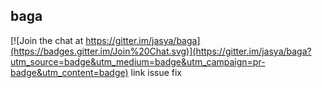 ## baga

[![Join the chat at https://gitter.im/jasya/baga](https://badges.gitter.im/Join%20Chat.svg)](https://gitter.im/jasya/baga?utm_source=badge&utm_medium=badge&utm_campaign=pr-badge&utm_content=badge)
link issue
fix
